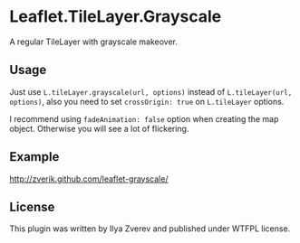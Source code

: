 # Leaflet.TileLayer.Grayscale

A regular TileLayer with grayscale makeover.

## Usage

Just use `L.tileLayer.grayscale(url, options)` instead of `L.tileLayer(url, options)`, also you need to set `crossOrigin: true` on `L.tileLayer` options.

I recommend using `fadeAnimation: false` option when creating the map object. Otherwise you
will see a lot of flickering.

## Example

http://zverik.github.com/leaflet-grayscale/

## License

This plugin was written by Ilya Zverev and published under WTFPL license.
